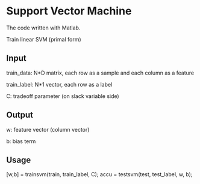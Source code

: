 Support Vector Machine
=====================
The code written with Matlab.

Train linear SVM (primal form)

Input
----------
train_data: N*D matrix, each row as a sample and each column as a feature

train_label: N*1 vector, each row as a label

C: tradeoff parameter (on slack variable side)

Output
----------
w: feature vector (column vector)

b: bias term

Usage
-----------------
[w,b] = trainsvm(train, train_label, C);
accu = testsvm(test, test_label, w, b);
